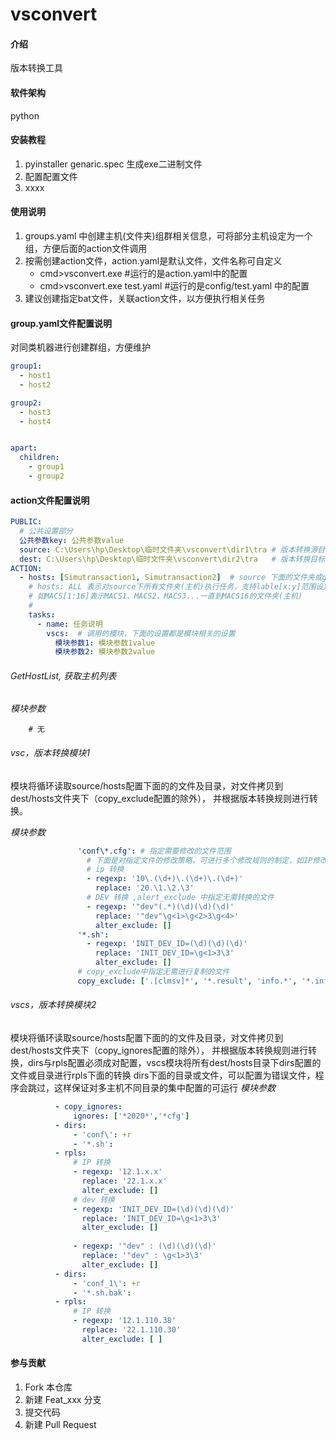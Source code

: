 # vsconvert

#### 介绍
版本转换工具

#### 软件架构
python


#### 安装教程

1.  pyinstaller genaric.spec 生成exe二进制文件
2.  配置配置文件
3.  xxxx

#### 使用说明

1. groups.yaml 中创建主机(文件夹)组群相关信息，可将部分主机设定为一个组，方便后面的action文件调用
2. 按需创建action文件，action.yaml是默认文件，文件名称可自定义 
   - cmd>vsconvert.exe #运行的是action.yaml中的配置
   - cmd>vsconvert.exe test.yaml #运行的是config/test.yaml 中的配置
3. 建议创建指定bat文件，关联action文件，以方便执行相关任务

#### group.yaml文件配置说明
对同类机器进行创建群组，方便维护

```yaml
group1:
  - host1
  - host2

group2:
  - host3
  - host4


apart:
  children:
    - group1
    - group2
```

#### action文件配置说明
```yaml
PUBLIC:
  # 公共设置部分
  公共参数key: 公共参数value
  source: C:\Users\hp\Desktop\临时文件夹\vsconvert\dir1\tra # 版本转换源目录
  dest: C:\Users\hp\Desktop\临时文件夹\vsconvert\dir2\tra   # 版本转换目标目录
ACTION:
  - hosts: [Simutransaction1, Simutransaction2]  # source 下面的文件夹或group.yaml中的组
    # hosts: ALL 表示对source下所有文件夹(主机)执行任务，支持lable[x:y]范围设定，
    # 如MACS[1:16]表示MACS1、MACS2、MACS3...一直到MACS16的文件夹(主机)
    # 
    tasks:
      - name: 任务说明
        vscs:  # 调用的模块，下面的设置都是模块相关的设置       
          模块参数1: 模块参数1value
          模块参数2: 模块参数2value
```
###### GetHostList, 获取主机列表
*模块参数*

        # 无

###### vsc，版本转换模块1
模块将循环读取source/hosts配置下面的的文件及目录，对文件拷贝到dest/hosts文件夹下（copy_exclude配置的除外），
并根据版本转换规则进行转换。

*模块参数*

```yaml
               'conf\*.cfg': # 指定需要修改的文件范围
                 # 下面是对指定文件的修改策略，可进行多个修改规则的制定，如IP修改，dev修改等等
                 # ip 转换
                 - regexp: '10\.(\d+)\.(\d+)\.(\d+)'
                   replace: '20.\1.\2.\3'
                 # DEV 转换 ,alert_exclude 中指定无需转换的文件
                 - regexp: '"dev"(.*)(\d)(\d)(\d)'
                   replace: '"dev"\g<1>\g<2>3\g<4>'
                   alter_exclude: []
               '*.sh':
                 - regexp: 'INIT_DEV_ID=(\d)(\d)(\d)'
                   replace: 'INIT_DEV_ID=\g<1>3\3'
                   alter_exclude: []
               # copy_exclude中指定无需进行复制的文件
               copy_exclude: ['.[clmsv]*', '*.result', 'info.*', '*.info','oradiag*','sunyardlog']
```

###### vscs，版本转换模块2
模块将循环读取source/hosts配置下面的的文件及目录，对文件拷贝到dest/hosts文件夹下（copy_ignores配置的除外），
并根据版本转换规则进行转换，dirs与rpls配置必须成对配置，vscs模块将所有dest/hosts目录下dirs配置的文件或目录进行rpls下面的转换
dirs下面的目录或文件，可以配置为错误文件，程序会跳过，这样保证对多主机不同目录的集中配置的可运行
*模块参数*
```yaml
          - copy_ignores:
              ignores: ['*2020*','*cfg']
          - dirs:
              - 'conf\': +r
              - '*.sh':
          - rpls:
              # IP 转换
              - regexp: '12.1.x.x'
                replace: '22.1.x.x'
                alter_exclude: []
              # dev 转换
              - regexp: 'INIT_DEV_ID=(\d)(\d)(\d)'
                replace: 'INIT_DEV_ID=\g<1>3\3'
                alter_exclude: []
              
              - regexp: '"dev" : (\d)(\d)(\d)'
                replace: '"dev" : \g<1>3\3'
                alter_exclude: []
          - dirs:
              - 'conf_1\': +r
              - '*.sh.bak':
          - rpls:
              # IP 转换
              - regexp: '12.1.110.38'
                replace: '22.1.110.30'
                alter_exclude: [ ]
```
#### 参与贡献

1.  Fork 本仓库
2.  新建 Feat_xxx 分支
3.  提交代码
4.  新建 Pull Request



